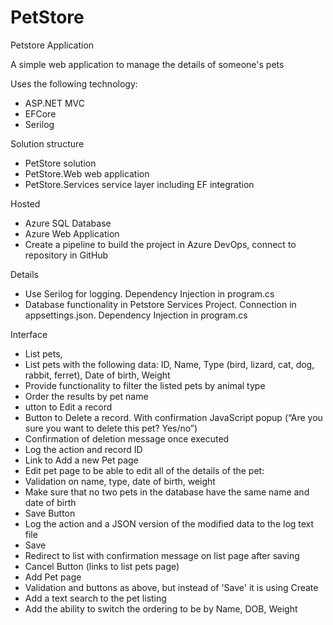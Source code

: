 # PetStore
Petstore Application

A simple web application to manage the details of someone's pets


Uses the following technology:
- ASP.NET MVC
- EFCore
- Serilog

Solution structure
- PetStore solution
- PetStore.Web web application
- PetStore.Services service layer including EF integration

Hosted
- Azure SQL Database
- Azure Web Application
- Create a pipeline to build the project in Azure DevOps, connect to repository in GitHub

Details
- Use Serilog for logging. Dependency Injection in program.cs
- Database functionality in Petstore Services Project. Connection in appsettings.json. Dependency Injection in program.cs

Interface
- List pets,
- List pets with the following data: ID, Name, Type (bird, lizard, cat, dog, rabbit, ferret), Date of birth, Weight
- Provide functionality to filter the listed pets by animal type
- Order the results by pet name
- utton to Edit a record
- Button to Delete a record. With confirmation JavaScript popup (“Are you sure you want to delete this pet? Yes/no”)
- Confirmation of deletion message once executed
- Log the action and record ID
- Link to Add a new Pet page
- Edit pet page to be able to edit all of the details of the pet:
- Validation on name, type, date of birth, weight
- Make sure that no two pets in the database have the same name and date of birth
- Save Button
- Log the action and a JSON version of the modified data to the log text file
- Save
- Redirect to list with confirmation message on list page after saving
- Cancel Button (links to list pets page)
- Add Pet page
- Validation and buttons as above, but instead of 'Save' it is using Create
- Add a text search to the pet listing
- Add the ability to switch the ordering to be by Name, DOB, Weight
